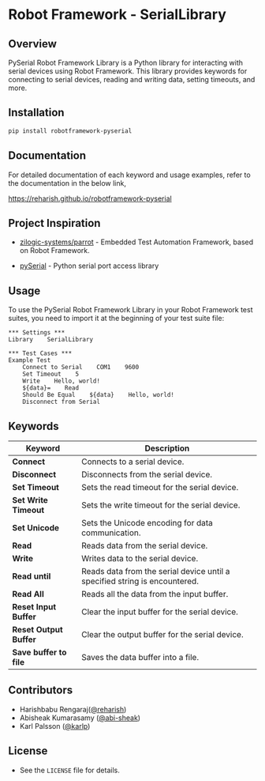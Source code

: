 # Robot Framework - SerialLibrary

## Overview

PySerial Robot Framework Library is a Python library for interacting with serial devices using Robot Framework. This library provides keywords for connecting to serial devices, reading and writing data, setting timeouts, and more.

## Installation

```bash
pip install robotframework-pyserial
```

## Documentation

For detailed documentation of each keyword and usage examples, refer to the documentation in the below link,

https://reharish.github.io/robotframework-pyserial

## Project Inspiration

- [zilogic-systems/parrot](https://github.com/zilogic-systems/parrot) - Embedded Test Automation Framework, based on Robot Framework.

- [pySerial](https://github.com/pyserial/pyserial) - Python serial port access library

## Usage

To use the PySerial Robot Framework Library in your Robot Framework test suites, you need to import it at the beginning of your test suite file:

```robot
*** Settings ***
Library    SerialLibrary

*** Test Cases ***
Example Test
    Connect to Serial    COM1    9600
    Set Timeout    5
    Write    Hello, world!
    ${data}=    Read
    Should Be Equal    ${data}    Hello, world!
    Disconnect from Serial
```

## Keywords

| Keyword                  | Description                                    |
|--------------------------|------------------------------------------------|
| **Connect**    | Connects to a serial device.                   |
| **Disconnect** | Disconnects from the serial device.           |
| **Set Timeout**          | Sets the read timeout for the serial device.   |
| **Set Write Timeout**    | Sets the write timeout for the serial device.  |
| **Set Unicode**          | Sets the Unicode encoding for data communication. |
| **Read**                 | Reads data from the serial device.             |
| **Write**                | Writes data to the serial device.              |
| **Read until**           | Reads data from the serial device until a specified string is encountered. |
| **Read All**             | Reads all the data from the input buffer.      |
| **Reset Input Buffer**   | Clear the input buffer for the serial device.  |
| **Reset Output Buffer**  | Clear the output buffer for the serial device. |
| **Save buffer to file**  | Saves the data buffer into a file.             |


## Contributors

- Harishbabu Rengaraj([@reharish](https://github.com/reharish))
- Abisheak Kumarasamy ([@abi-sheak](https://github.com/abi-sheak))
- Karl Palsson ([@karlp](https://github.com/karlp))


## License

- See the `LICENSE` file for details.
